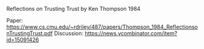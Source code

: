 Reflections on Trusting Trust
by Ken Thompson
1984

Paper: https://www.cs.cmu.edu/~rdriley/487/papers/Thompson_1984_ReflectionsonTrustingTrust.pdf
Discussion: https://news.ycombinator.com/item?id=15091426
